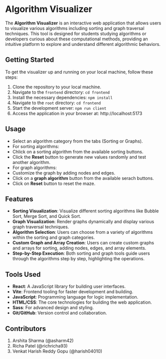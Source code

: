 # Algorithm Visualizer

The **Algorithm Visualizer** is an interactive web application that allows users to visualize various algorithms including sorting and graph traversal techniques. This tool is designed for students studying algorithms or developers curious about these computational methods, providing an intuitive platform to explore and understand different algorithmic behaviors.

## Getting Started

To get the visualizer up and running on your local machine, follow these steps:

1. Clone the repository to your local machine.
2. Navigate to the `frontend` directory: `cd frontend`
3. Install the necessary dependencies: `npm install`
4. Navigate to the `root` directory: `cd frontend`
5. Start the development server: `npm run client`
6. Access the application in your browser at: http://localhost:5173


## Usage

- Select an algorithm category from the tabs (Sorting or Graphs).
- For sorting algorithms:
- Chlick on a sorting algorithm from the available sorting buttons.
- Click the **Reset** button to generate new values randomly and test another algorithm.
- For graph algorithms:
- Customize the graph by adding nodes and edges.
- Click on a **graph algorithm** button from the available serach buttons.
- Click on **Reset** button to reset the maze.

## Features

- **Sorting Visualization**: Visualize different sorting algorithms like Bubble Sort, Merge Sort, and Quick Sort.
- **Graph Visualization**: Render graphs dynamically and display various graph traversal techniques.
- **Algorithm Selection**: Users can choose from a variety of algorithms within the sorting and graph categories.
- **Custom Graph and Array Creation**: Users can create custom graphs and arrays for sorting, adding nodes, edges, and array elements.
- **Step-by-Step Execution**: Both sorting and graph tools guide users through the algorithms step by step, highlighting the operations.

## Tools Used

- **React**: A JavaScript library for building user interfaces.
- **Vite**: Frontend tooling for faster development and building.
- **JavaScript**: Programming language for logic implementation.
- **HTML/CSS**: The core technologies for building the web application.
- **Sass**: For advanced design and styling.
- **Git/GitHub**: Version control and collaboration.

## Contributors

1. Arshita Sharma (@asharm42)
2. Richa Patel (@richricha93)
3. Venkat Harish Reddy Gopu (@harish04010)
